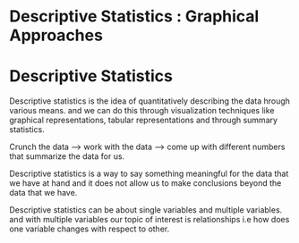 # Descriptive Statistics : Graphical Approaches

# Descriptive Statistics
Descriptive statistics is the idea of quantitatively describing the data hrough various means. and we can do this through visualization techniques like graphical representations, tabular representations and through summary statistics.

Crunch the data --> work with the data --> come up with different numbers that summarize the data for us.

Descriptive statistics is a way to say something meaningful for the data that we have at hand and it does not allow us to make conclusions beyond the data that we have.

Descriptive statistics can be about single variables and multiple variables. and with multiple variables our topic of interest is relationships i.e how does one variable changes with respect to other.